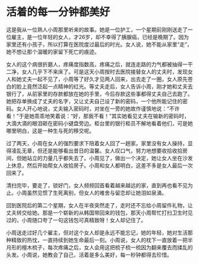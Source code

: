 # 活着的每一分钟都美好

这是我从一位熟人小周那里听来的故事。她是一位护工，一个星期前刚刚送走了一位雇主，是一位年轻的女人，才26岁，却不幸得了胰腺癌，已经是晚期了。因为家里还有小孩子，所以打算在医院度过最后的时光。女人说，她不能从家里“走”，她不想让那个温暖的家留下死亡的痕迹。 

女人的这个病很折磨人，疼痛度指数高，疼痛之后，就连走路的力气都被抽得一干二净，女人几乎下不来床了。可是这天小周按时去医院接替女人的丈夫时，发现女人和她丈夫一起不见了，小周等了好久才见两人回来，出去走了一圈，女人原先苍白的脸上竟然泛起一点精神的红光。等丈夫走后，女人告诉小周，刚才她和丈夫去银行了，从前家里的存款都放在她的手里，今后存款这些事都得丈夫自己去跑了。她把存单换成了丈夫的名字，又让丈夫自己设了新的密码，一个他所能记住的密码。女人开心地说，丈夫输入密码时，对坐在一旁的她故作谨慎地说：“不许看！”于是她乖乖地笑着说：“好，那我不看！”其实她看见丈夫在输新的密码时，大滴大滴的眼泪砸在密码小键盘旁边。柜台里的银行柜员不解地看着他们，可是她哪里明白，这是一种生与死的移交呢。 

过了两天，小周在女人的强烈要求下陪着女人回了一趟家。家里没有女人操持，显得凌乱无章，但还是能够看出昔日的温馨。女人叹口气，努力地想要收拾收拾房间，但她站立的力量几乎都失去了。小周见了，做出一个决定，她让女人坐在沙发上休息，然后开始帮女人收拾房子。小周和女人都明白，这差不多是女人最后一次回来了。 

清扫完毕，要走了，锁好门，女人频频回首看着越来越远的家，直到再也看不见为止。小周虽然见惯了生死离别，但女人的难舍与留恋却让她泪如泉涌。 

回到医院后的第二个星期，女人在半夜突然走了，走时还不忘给小周留件礼物，让丈夫转交给她。那是一个崭新的从韩国带回来的钱包，那天小周帮忙打扫卫生时见过的，小周随口夸了一句这钱包可真精致呀！女人却记住了。 

小周送走过好几个雇主，但对这个女人却是永远不能忘记，她的年轻，她对生活那种精致的热忱，一直持续到她生命最后一刻。小周说，女人的枕下一直放着一把半月形的檀木梳子，每次疼痛之后，女人会用这把梳子梳一梳因为翻来覆去而揉乱的头发。小周说，她教会了自己，活着是多么美好，每一秒钟都得去珍惜。
